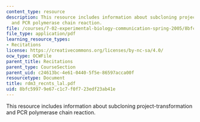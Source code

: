 ```yaml
---
content_type: resource
description: This resource includes information about subcloning project-transformation
  and PCR polymerase chain reaction.
file: /courses/7-02-experimental-biology-communication-spring-2005/8bfc59979e67c1c7f0f723edf23ab41e_rdm3_recnts_lal.pdf
file_type: application/pdf
learning_resource_types:
- Recitations
license: https://creativecommons.org/licenses/by-nc-sa/4.0/
ocw_type: OCWFile
parent_title: Recitations
parent_type: CourseSection
parent_uid: c24613bc-4e61-0440-5f5e-86597acca00f
resourcetype: Document
title: rdm3_recnts_lal.pdf
uid: 8bfc5997-9e67-c1c7-f0f7-23edf23ab41e
---
```

This resource includes information about subcloning project-transformation and PCR polymerase chain reaction.
